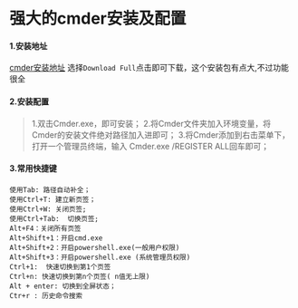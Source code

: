 # 强大的cmder安装及配置

#### 1.安装地址

[cmder安装地址](http://cmder.net/#full)
选择`Download Full`点击即可下载，这个安装包有点大,不过功能很全

#### 2.安装配置

> 1.双击Cmder.exe，即可安装；
> 2.将Cmder文件夹加入环境变量，将Cmder的安装文件绝对路径加入进即可；
> 3.将Cmder添加到右击菜单下，打开一个管理员终端，输入 Cmder.exe /REGISTER ALL回车即可；

#### 3.常用快捷键
```
使用Tab: 路径自动补全；
使用Ctrl+T: 建立新页签；
使用Ctrl+W: 关闭页签;
使用Ctrl+Tab:  切换页签;
Alt+F4：关闭所有页签
Alt+Shift+1：开启cmd.exe
Alt+Shift+2：开启powershell.exe(一般用户权限)
Alt+Shift+3：开启powershell.exe (系统管理员权限)
Ctrl+1:  快速切换到第1个页签
Ctrl+n: 快速切换到第n个页签( n值无上限)
Alt + enter: 切换到全屏状态；
Ctr+r : 历史命令搜索
```
